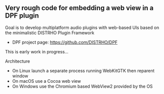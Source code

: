 Very rough code for embedding a web view in a DPF plugin
--------------------------------------------------------

Goal is to develop multiplatform audio plugins with web-based UIs based on the
minimalistic DISTRHO Plugin Framework

* DPF project page: https://github.com/DISTRHO/DPF

This is early work in progress...


Architecture

* On Linux launch a separate process running WebKitGTK then reparent window
* On macOS use a Cocoa web view
* On Windows use the Chromium based WebView2 provided by the OS
